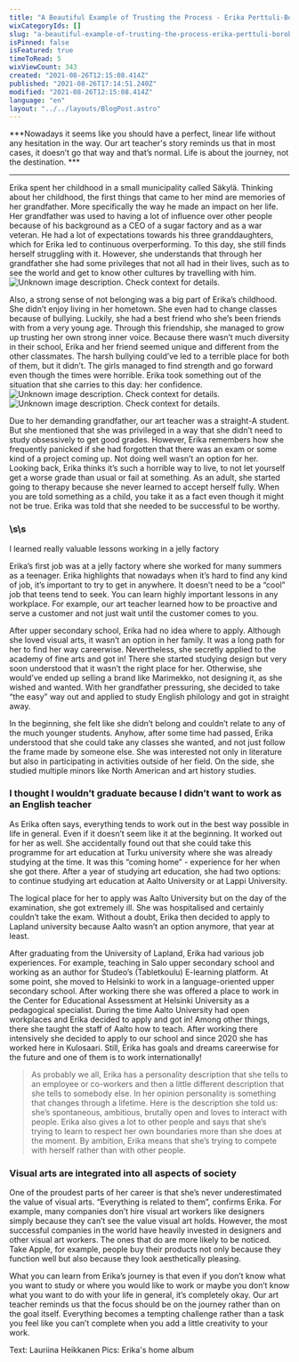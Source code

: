 ```yaml
---
title: "A Beautiful Example of Trusting the Process - Erika Perttuli-Borobio’s journey to this day"
wixCategoryIds: []
slug: "a-beautiful-example-of-trusting-the-process-erika-perttuli-borobio-s-journey-to-this-day"
isPinned: false
isFeatured: true
timeToRead: 5
wixViewCount: 343
created: "2021-08-26T12:15:08.414Z"
published: "2021-08-26T17:14:51.240Z"
modified: "2021-08-26T12:15:08.414Z"
language: "en"
layout: "../../layouts/BlogPost.astro"
---
```

***Nowadays it seems like you should have a perfect, linear life without any hesitation in the way. Our art teacher's story reminds us that in most cases, it doesn’t go that way and that’s normal. Life is about the journey, not the destination. ***

---


Erika spent her childhood in a small municipality called Säkylä. Thinking about her childhood, the first things that came to her mind are memories of her grandfather. More specifically the way he made an impact on her life. Her grandfather was used to having a lot of influence over other people because of his background as a CEO of a sugar factory and as a war veteran. He had a lot of expectations towards his three granddaughters, which for Erika led to continuous overperforming. To this day, she still finds herself struggling with it. However, she understands that through her grandfather she had some privileges that not all had in their lives, such as to see the world and get to know other cultures by travelling with him.
![Unknown image description. Check context for details.](https://static.wixstatic.com/media/8b055d_a1d3d6b95d964e6f956e7e158ac77da9~mv2.jpg) <!-- Original name: IMG_8425_edited.jpg -->

Also, a strong sense of not belonging was a big part of Erika’s childhood. She didn’t enjoy living in her hometown. She even had to change classes because of bullying. Luckily, she had a best friend who she’s been friends with from a very young age. Through this friendship, she managed to grow up trusting her own strong inner voice. Because there wasn’t much diversity in their school, Erika and her friend seemed unique and different from the other classmates. The harsh bullying could’ve led to a terrible place for both of them, but it didn’t. The girls managed to find strength and go forward even though the times were horrible. Erika took something out of the situation that she carries to this day: her confidence. 
![Unknown image description. Check context for details.](https://static.wixstatic.com/media/8b055d_2b3c8b726286497fb38824d76f889ad1~mv2.jpg) <!-- Original name: d66608b3-732f-4bed-8055-d608bb6b6d91.JPG -->
![Unknown image description. Check context for details.](https://static.wixstatic.com/media/8b055d_d58cf2ae66d74913a0c9677bb2012309~mv2.jpg) <!-- Original name: d8c4f605-d176-4bf6-8351-e17bfd14f24a.jpg -->






Due to her demanding grandfather, our art teacher was a straight-A student. But she mentioned that she was privileged in a way that she didn’t need to study obsessively to get good grades. However, Erika remembers how she frequently panicked if she had forgotten that there was an exam or some kind of a project coming up. Not doing well wasn’t an option for her. Looking back, Erika thinks it’s such a horrible way to live, to not let yourself get a worse grade than usual or fail at something. As an adult, she started going to therapy because she never learned to accept herself fully. When you are told something as a child, you take it as a fact even though it might not be true. Erika was told that she needed to be successful to be worthy.

### \s\s
I learned really valuable lessons working in a jelly factory

Erika’s first job was at a jelly factory where she worked for many summers as a teenager. Erika highlights that nowadays when it’s hard to find any kind of job, it’s important to try to get in anywhere. It doesn’t need to be a “cool” job that teens tend to seek. You can learn highly important lessons in any workplace. For example, our art teacher learned how to be proactive and serve a customer and not just wait until the customer comes to you. 

After upper secondary school, Erika had no idea where to apply. Although she loved visual arts, it wasn’t an option in her family. It was a long path for her to find her way careerwise. Nevertheless, she secretly applied to the academy of fine arts and got in! There she started studying design but very soon understood that it wasn’t the right place for her. Otherwise, she would’ve ended up selling a brand like Marimekko, not designing it, as she wished and wanted. With her grandfather pressuring, she decided to take “the easy” way out and applied to study English philology and got in straight away. 

In the beginning, she felt like she didn’t belong and couldn’t relate to any of the much younger students. Anyhow, after some time had passed, Erika understood that she could take any classes she wanted, and not just follow the frame made by someone else. She was interested not only in literature but also in participating in activities outside of her field. On the side, she studied multiple minors like North American and art history studies. 

### **I thought I wouldn’t graduate because I didn’t want to work as an English teacher**

As Erika often says, everything tends to work out in the best way possible in life in general. Even if it doesn’t seem like it at the beginning. It worked out for her as well. She accidentally found out that she could take this programme for art education at Turku university where she was already studying at the time. It was this “coming home” - experience for her when she got there. After a year of studying art education, she had two options: to continue studying art education at Aalto University or at Lappi University.

The logical place for her to apply was Aalto University but on the day of the examination, she got extremely ill. She was hospitalised and certainly couldn’t take the exam. Without a doubt, Erika then decided to apply to Lapland university because Aalto wasn’t an option anymore, that year at least.

After graduating from the University of Lapland, Erika had various job experiences. For example, teaching in Salo upper secondary school and working as an author for Studeo’s (Tabletkoulu) E-learning platform. At some point, she moved to Helsinki to work in a language-oriented upper secondary school. After working there she was offered a place to work in the Center for Educational Assessment at Helsinki University as a pedagogical specialist. During the time Aalto University had open workplaces and Erika decided to apply and got in! Among other things, there she taught the staff of Aalto how to teach. After working there intensively she decided to apply to our school and since 2020 she has worked here in Kulosaari. Still, Erika has goals and dreams careerwise for the future and one of them is to work internationally! 
> As probably we all, Erika has a personality description that she tells to an employee or co-workers and then a little different description that she tells to somebody else. In her opinion personality is something that changes through a lifetime. Here is the description she told us: she’s spontaneous, ambitious, brutally open and loves to interact with people. Erika also gives a lot to other people and says that she’s trying to learn to respect her own boundaries more than she does at the moment. By ambition, Erika means that she’s trying to compete with herself rather than with other people.

### **Visual arts are integrated into all aspects of society**

One of the proudest parts of her career is that she’s never underestimated the value of visual arts. “Everything is related to them”, confirms Erika. For example, many companies don’t hire visual art workers like designers simply because they can’t see the value visual art holds. However, the most successful companies in the world have heavily invested in designers and other visual art workers. The ones that do are more likely to be noticed. Take Apple, for example, people buy their products not only because they function well but also because they look aesthetically pleasing.

What you can learn from Erika’s journey is that even if you don’t know what you want to study or where you would like to work or maybe you don’t know what you want to do with your life in general, it’s completely okay. Our art teacher reminds us that the focus should be on the journey rather than on the goal itself. Everything becomes a tempting challenge rather than a task you feel like you can’t complete when you add a little creativity to your work.

Text: Lauriina Heikkanen
Pics: Erika's home album

